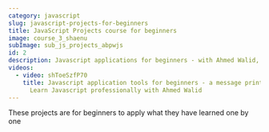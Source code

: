```yaml
---
category: javascript
slug: javascript-projects-for-beginners
title: JavaScript Projects course for beginners
image: course_3_shaenu
subImage: sub_js_projects_abpwjs
id: 2
description: Javascript applications for beginners - with Ahmed Walid, learn web programming
videos:
  - video: shToeSzfP70
    title: Javascript application tools for beginners - a message printing project -
      Learn Javascript professionally with Ahmed Walid
---
```

These projects are for beginners to apply what they have learned one by one